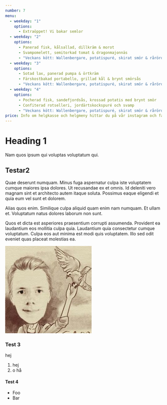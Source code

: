 ```yaml
---
number: 7
menu:
  - weekday: "1"
    options:
      - Extraöppet! Vi bakar semlor
  - weekday: "2"
    options:
      - Panerad fisk, kålsallad, dillkräm & morot
      - Svampomelett, semitorkad tomat & dragonmajonnäs
      - "Veckans kött: Wallenbergare, potatispuré, skirat smör & rårörda lingon"
  - weekday: "3"
    options:
      - Sotad lax, panerad pumpa & örtkräm
      - Färskostbakad portabello, grillad kål & brynt smörsås
      - "Veckans kött: Wallenbergare, potatispuré, skirat smör & rårörda lingon"
  - weekday: "4"
    options:
      - Pocherad fisk, sandefjordsås, krossad potatis med brynt smör
      - Confiterad rotselleri, jordärtskockspuré och svamp
      - "Veckans kött: Wallenbergare, potatispuré, skirat smör & rårörda lingon"
price: Info om helgkasse och helgmeny hittar du på vår instagram och facebooksida.
---
```

# Heading 1

Nam quos ipsum qui voluptas voluptatum qui.

## Testar2

Quae deserunt numquam. Minus fuga aspernatur culpa iste voluptatem cumque maiores ipsa dolores. Ut recusandae ex et omnis. Id deleniti vero magnam sint et architecto autem itaque soluta. Possimus eaque eligendi et quia eum vel sunt et dolorem.

Alias quos enim. Similique culpa aliquid quam enim nam numquam. Et ullam et. Voluptatum natus dolores laborum non sunt.

Quos et dicta est asperiores praesentium corrupti assumenda. Provident ea laudantium eos mollitia culpa quia. Laudantium quia consectetur cumque voluptatum. Culpa eos aut minima est modi quis voluptatem. Illo sed odit eveniet quas placeat molestias ea.

![Testar alt](/assets/images/uploads/ely-avatar.jpg "ttitle")

### Test 3

hej

1. hej
2. o hå

#### Test 4

* Foo
* Bar